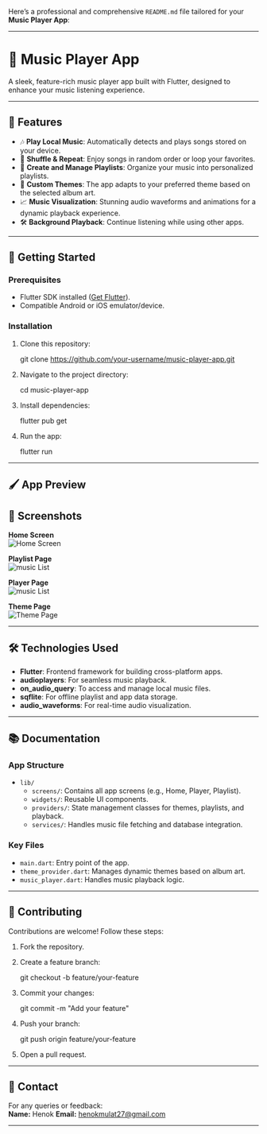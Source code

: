 Here’s a professional and comprehensive `README.md` file tailored for your **Music Player App**:

---

# 🎵 Music Player App

A sleek, feature-rich music player app built with Flutter, designed to enhance your music listening experience.

---

## 📱 Features

- 🎶 **Play Local Music**: Automatically detects and plays songs stored on your device.
- 🔀 **Shuffle & Repeat**: Enjoy songs in random order or loop your favorites.
- 📂 **Create and Manage Playlists**: Organize your music into personalized playlists.
- 🌟 **Custom Themes**: The app adapts to your preferred theme based on the selected album art.
- 📈 **Music Visualization**: Stunning audio waveforms and animations for a dynamic playback experience.
- 🛠️ **Background Playback**: Continue listening while using other apps.

---

## 🚀 Getting Started

### Prerequisites

- Flutter SDK installed ([Get Flutter](https://flutter.dev/docs/get-started/install)).
- Compatible Android or iOS emulator/device.

### Installation

1. Clone this repository:

   git clone https://github.com/your-username/music-player-app.git

2. Navigate to the project directory:

   cd music-player-app

3. Install dependencies:

   flutter pub get

4. Run the app:

   flutter run

---

## 🖌️ App Preview

## 📸 Screenshots

**Home Screen**  
![Home Screen](home_screen.jpg)

**Playlist Page**  
![music List](musiclist.jpg)

**Player Page**  
![music List](players.jpg)

**Theme Page**  
![Theme Page](theme.jpg)


---

## 🛠️ Technologies Used

- **Flutter**: Frontend framework for building cross-platform apps.
- **audioplayers**: For seamless music playback.
- **on_audio_query**: To access and manage local music files.
- **sqflite**: For offline playlist and app data storage.
- **audio_waveforms**: For real-time audio visualization.

---

## 📚 Documentation

### App Structure

- `lib/`
  - `screens/`: Contains all app screens (e.g., Home, Player, Playlist).
  - `widgets/`: Reusable UI components.
  - `providers/`: State management classes for themes, playlists, and playback.
  - `services/`: Handles music file fetching and database integration.

### Key Files

- `main.dart`: Entry point of the app.
- `theme_provider.dart`: Manages dynamic themes based on album art.
- `music_player.dart`: Handles music playback logic.

---

## 🌟 Contributing

Contributions are welcome! Follow these steps:

1. Fork the repository.
2. Create a feature branch:

   git checkout -b feature/your-feature

3. Commit your changes:

   git commit -m "Add your feature"

4. Push your branch:

   git push origin feature/your-feature

5. Open a pull request.

---

## 📧 Contact

For any queries or feedback:  
**Name:** Henok
**Email:** henokmulat27@gmail.com 


---


